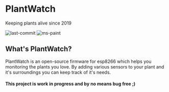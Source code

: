 # PlantWatch
Keeping plants alive since 2019

![last-commit](https://img.shields.io/github/last-commit/nmeurer/plantwatch?color=%23008800&style=for-the-badge)
![ms-paint](https://forthebadge.com/images/badges/designed-in-ms-paint.svg)

## What's PlantWatch?
PlantWatch is an open-source firmware for esp8266 which helps you monitoring the plants you love.
By adding various sensors to your plant and it's surroundings you can keep track of it's needs.

#### This project is work in progress and by no means bug free ;)
